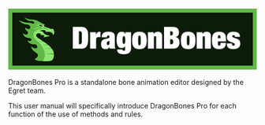 ![image](561766be2385d.png)

DragonBones Pro is a standalone bone animation editor designed by the Egret team.

This user manual will specifically introduce DragonBones Pro for each function of the use of methods and rules.